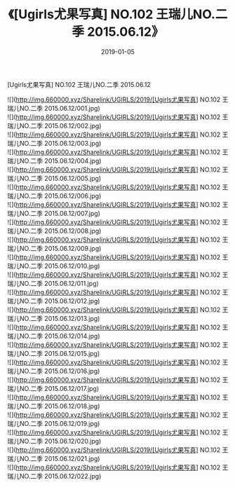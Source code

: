 ﻿---
layout: post
title:  《[Ugirls尤果写真] NO.102 王瑞儿NO.二季 2015.06.12》
date:   2019-01-05
img: http://img.660000.xyz/Sharelink/UGIRLS/2019/[Ugirls尤果写真] NO.102 王瑞儿NO.二季 2015.06.12/000.jpg
categories: [美女, 清纯, 唯美]
---

[Ugirls尤果写真] NO.102 王瑞儿NO.二季 2015.06.12

 ![](http://img.660000.xyz/Sharelink/UGIRLS/2019/[Ugirls尤果写真] NO.102 王瑞儿NO.二季 2015.06.12/001.jpg) <br>![](http://img.660000.xyz/Sharelink/UGIRLS/2019/[Ugirls尤果写真] NO.102 王瑞儿NO.二季 2015.06.12/002.jpg) <br>![](http://img.660000.xyz/Sharelink/UGIRLS/2019/[Ugirls尤果写真] NO.102 王瑞儿NO.二季 2015.06.12/003.jpg) <br>![](http://img.660000.xyz/Sharelink/UGIRLS/2019/[Ugirls尤果写真] NO.102 王瑞儿NO.二季 2015.06.12/004.jpg) <br>![](http://img.660000.xyz/Sharelink/UGIRLS/2019/[Ugirls尤果写真] NO.102 王瑞儿NO.二季 2015.06.12/005.jpg) <br>![](http://img.660000.xyz/Sharelink/UGIRLS/2019/[Ugirls尤果写真] NO.102 王瑞儿NO.二季 2015.06.12/006.jpg) <br>![](http://img.660000.xyz/Sharelink/UGIRLS/2019/[Ugirls尤果写真] NO.102 王瑞儿NO.二季 2015.06.12/007.jpg) <br>![](http://img.660000.xyz/Sharelink/UGIRLS/2019/[Ugirls尤果写真] NO.102 王瑞儿NO.二季 2015.06.12/008.jpg) <br>![](http://img.660000.xyz/Sharelink/UGIRLS/2019/[Ugirls尤果写真] NO.102 王瑞儿NO.二季 2015.06.12/009.jpg) <br>![](http://img.660000.xyz/Sharelink/UGIRLS/2019/[Ugirls尤果写真] NO.102 王瑞儿NO.二季 2015.06.12/010.jpg) <br>![](http://img.660000.xyz/Sharelink/UGIRLS/2019/[Ugirls尤果写真] NO.102 王瑞儿NO.二季 2015.06.12/011.jpg) <br>![](http://img.660000.xyz/Sharelink/UGIRLS/2019/[Ugirls尤果写真] NO.102 王瑞儿NO.二季 2015.06.12/012.jpg) <br>![](http://img.660000.xyz/Sharelink/UGIRLS/2019/[Ugirls尤果写真] NO.102 王瑞儿NO.二季 2015.06.12/013.jpg) <br>![](http://img.660000.xyz/Sharelink/UGIRLS/2019/[Ugirls尤果写真] NO.102 王瑞儿NO.二季 2015.06.12/014.jpg) <br>![](http://img.660000.xyz/Sharelink/UGIRLS/2019/[Ugirls尤果写真] NO.102 王瑞儿NO.二季 2015.06.12/015.jpg) <br>![](http://img.660000.xyz/Sharelink/UGIRLS/2019/[Ugirls尤果写真] NO.102 王瑞儿NO.二季 2015.06.12/016.jpg) <br>![](http://img.660000.xyz/Sharelink/UGIRLS/2019/[Ugirls尤果写真] NO.102 王瑞儿NO.二季 2015.06.12/017.jpg) <br>![](http://img.660000.xyz/Sharelink/UGIRLS/2019/[Ugirls尤果写真] NO.102 王瑞儿NO.二季 2015.06.12/018.jpg) <br>![](http://img.660000.xyz/Sharelink/UGIRLS/2019/[Ugirls尤果写真] NO.102 王瑞儿NO.二季 2015.06.12/019.jpg) <br>![](http://img.660000.xyz/Sharelink/UGIRLS/2019/[Ugirls尤果写真] NO.102 王瑞儿NO.二季 2015.06.12/020.jpg) <br>![](http://img.660000.xyz/Sharelink/UGIRLS/2019/[Ugirls尤果写真] NO.102 王瑞儿NO.二季 2015.06.12/021.jpg) <br>![](http://img.660000.xyz/Sharelink/UGIRLS/2019/[Ugirls尤果写真] NO.102 王瑞儿NO.二季 2015.06.12/022.jpg) <br>